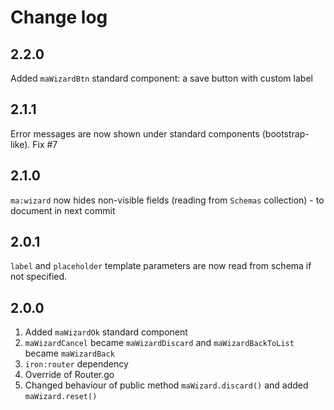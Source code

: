 # Change log

## 2.2.0
Added `maWizardBtn` standard component: a save button with custom label

## 2.1.1
Error messages are now shown under standard components (bootstrap-like).
Fix #7

## 2.1.0
`ma:wizard` now hides non-visible fields (reading from `Schemas` collection) - to document in next commit

## 2.0.1
`label` and `placeholder` template parameters are now read from schema if not specified.

## 2.0.0
1. Added `maWizardOk` standard component
2. `maWizardCancel` became `maWizardDiscard` and `maWizardBackToList` became `maWizardBack`
3. `iron:router` dependency
4. Override of Router.go
5. Changed behaviour of public method `maWizard.discard()` and added `maWizard.reset()`
